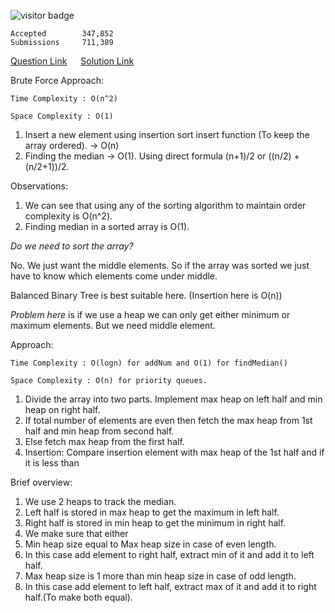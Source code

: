 ![visitor badge](https://visitor-badge.glitch.me/badge?page_id=yvrakesh.Leetcode-0295) 

    Accepted        347,852
    Submissions     711,389
[Question Link](https://leetcode.com/problems/find-median-from-data-stream/) &emsp; [Solution Link](https://github.com/yvrakesh/Leetcode/blob/main/code/0295-Find-Median-From-Data-Stream/sol.cpp)

Brute Force Approach:

    Time Complexity : O(n^2)

    Space Complexity : O(1)

1. Insert a new element using insertion sort insert function (To keep the array ordered). -> O(n)
2. Finding the median -> O(1). Using direct formula (n+1)/2 or ((n/2) + (n/2+1))/2.

Observations:

1. We can see that using any of the sorting algorithm to maintain order complexity is O(n^2).
2. Finding median in a sorted array is O(1).

*Do we need to sort the array?*

No. We just want the middle elements. So if the array was sorted we just have to know which elements come under middle.

Balanced Binary Tree is best suitable here. (Insertion here is O(n))

*Problem here* is if we use a heap we can only get either minimum or maximum elements. But we need middle element.

Approach: 
    
    Time Complexity : O(logn) for addNum and O(1) for findMedian()

    Space Complexity : O(n) for priority queues.

1. Divide the array into two parts. Implement max heap on left half and min heap on right half.
2. If total number of elements are even then fetch the max heap from 1st half and min heap from second half.
3. Else fetch max heap from the first half.
4. Insertion: Compare insertion element with max heap of the 1st half and if it is less than 

Brief overview:

1. We use 2 heaps to track the median.
2. Left half is stored in max heap to get the maximum in left half.
3. Right half is stored in min heap to get the minimum in right half.
4. We make sure that either 
5. Min heap size equal to Max heap size in case of even length.
6. In this case add element to right half, extract min of it and add it to left half.
7. Max heap size is 1 more than min heap size in case of odd length.
8. In this case add element to left half, extract max of it and add it to right half.(To make both equal).